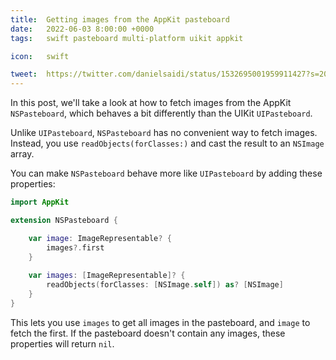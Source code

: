 ```yaml
---
title:  Getting images from the AppKit pasteboard
date:   2022-06-03 8:00:00 +0000
tags:   swift pasteboard multi-platform uikit appkit

icon:   swift

tweet:  https://twitter.com/danielsaidi/status/1532695001959911427?s=20&t=oawr9-x9iAsexoKgphA6OA
---
```


In this post, we'll take a look at how to fetch images from the AppKit `NSPasteboard`, which behaves a bit differently than the UIKit `UIPasteboard`.

Unlike `UIPasteboard`, `NSPasteboard` has no convenient way to fetch images. Instead, you use `readObjects(forClasses:)` and cast the result to an `NSImage` array. 

You can make `NSPasteboard` behave more like `UIPasteboard` by adding these properties:

```swift
import AppKit

extension NSPasteboard {

    var image: ImageRepresentable? {
        images?.first
    }
    
    var images: [ImageRepresentable]? {
        readObjects(forClasses: [NSImage.self]) as? [NSImage]
    }
}
```

This lets you use `images` to get all images in the pasteboard, and `image` to fetch the first. If the pasteboard doesn't contain any images, these properties will return `nil`.